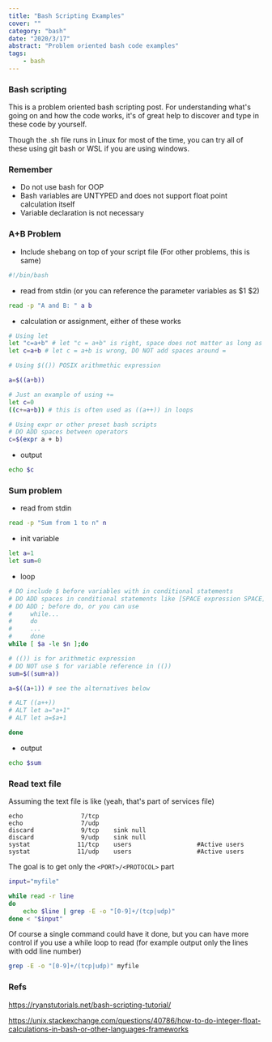 ```yaml
---
title: "Bash Scripting Examples"
cover: ""
category: "bash"
date: "2020/3/17"
abstract: "Problem oriented bash code examples"
tags:
    - bash
---
```

### Bash scripting

This is a problem oriented bash scripting post. For understanding what's going on and how the code works, it's of great help to discover and type in these code by yourself.

Though the .sh file runs in Linux for most of the time, you can try all of these using git bash or WSL if you are using windows.

### Remember
- Do not use bash for OOP
- Bash variables are UNTYPED and does not support float point calculation itself
- Variable declaration is not necessary


### A+B Problem
- Include shebang on top of your script file (For other problems, this is same)
```bash
#!/bin/bash
```
- read from stdin (or you can reference the parameter variables as $1 $2)

```bash
read -p "A and B: " a b
```

- calculation or assignment, either of these works

```bash
# Using let
let "c=a+b" # let "c = a+b" is right, space does not matter as long as it is wrapped by quotes
let c=a+b # let c = a+b is wrong, DO NOT add spaces around =
```

```bash
# Using $(()) POSIX arithmethic expression

a=$((a+b))
```

```bash
# Just an example of using +=
let c=0
((c+=a+b)) # this is often used as ((a++)) in loops
```

```bash
# Using expr or other preset bash scripts
# DO ADD spaces between operators
c=$(expr a + b)
```

- output

```bash
echo $c
```

### Sum problem

- read from stdin

```bash
read -p "Sum from 1 to n" n
```
- init variable

```bash
let a=1
let sum=0
```

- loop

```bash
# DO include $ before variables with in conditional statements
# DO ADD spaces in conditional statements like [SPACE expression SPACE]
# DO ADD ; before do, or you can use
#     while...
#     do
#     ...
#     done
while [ $a -le $n ];do

# (()) is for arithmetic expression
# DO NOT use $ for variable reference in (())
sum=$((sum+a))

a=$((a+1)) # see the alternatives below

# ALT ((a++))
# ALT let a="a+1"
# ALT let a=$a+1

done
```

- output

```bash
echo $sum
```

### Read text file
Assuming the text file is like (yeah, that's part of services file)
```text
echo                7/tcp
echo                7/udp
discard             9/tcp    sink null
discard             9/udp    sink null
systat             11/tcp    users                  #Active users
systat             11/udp    users                  #Active users
```
The goal is to get only the ```<PORT>/<PROTOCOL>``` part
```bash
input="myfile"

while read -r line
do
	echo $line | grep -E -o "[0-9]+/(tcp|udp)"
done < "$input"
```

Of course a single command could have it done, but you can have more control if you use a while loop to read (for example output only the lines with odd line number)
```bash
grep -E -o "[0-9]+/(tcp|udp)" myfile
```

### Refs
https://ryanstutorials.net/bash-scripting-tutorial/

https://unix.stackexchange.com/questions/40786/how-to-do-integer-float-calculations-in-bash-or-other-languages-frameworks